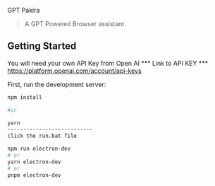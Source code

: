 GPT Pakira

> A GPT Powered Browser assistant

## Getting Started


You will need your own API Key from Open AI 
 *** Link to API KEY ***
https://platform.openai.com/account/api-keys


First, run the development server:

```bash
npm install

#or 

yarn
---------------------------
click the run.bat file

npm run electron-dev
# or
yarn electron-dev
# or
pnpm electron-dev
```
